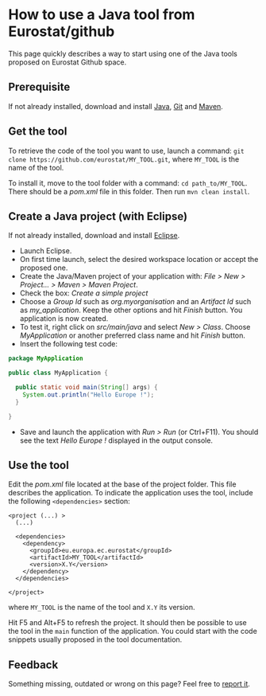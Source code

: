 # How to use a Java tool from Eurostat/github

This page quickly describes a way to start using one of the Java tools proposed on Eurostat Github space.

## Prerequisite

If not already installed, download and install [Java](https://www.java.com/en/download/), [Git](https://git-scm.com/) and [Maven](https://maven.apache.org/).

## Get the tool

To retrieve the code of the tool you want to use, launch a command: `git clone https://github.com/eurostat/MY_TOOL.git`, where `MY_TOOL` is the name of the tool.

To install it, move to the tool folder with a command: `cd path_to/MY_TOOL`. There should be a *pom.xml* file in this folder. Then run `mvn clean install`.

## Create a Java project (with Eclipse)

If not already installed, download and install [Eclipse](https://www.eclipse.org/).

- Launch Eclipse.
- On first time launch, select the desired workspace location or accept the proposed one.
- Create the Java/Maven project of your application with: *File > New > Project... > Maven > Maven Project*.
- Check the box: *Create a simple project*
- Choose a *Group Id* such as *org.myorganisation* and an *Artifact Id* such as *my_application*. Keep the other options and hit *Finish* button. You application is now created.
- To test it, right click on *src/main/java* and select *New > Class*. Choose *MyApplication* or another preferred class name and hit *Finish* button.
- Insert the following test code:

```java
package MyApplication

public class MyApplication {

  public static void main(String[] args) {
    System.out.println("Hello Europe !");
  }

}
```

- Save and launch the application with *Run > Run* (or Ctrl+F11). You should see the text *Hello Europe !* displayed in the output console.

## Use the tool

Edit the *pom.xml* file located at the base of the project folder. This file describes the application. To indicate the application uses the tool, include the following `<dependencies>` section:

```
<project (...) >
  (...)

  <dependencies>
    <dependency>
      <groupId>eu.europa.ec.eurostat</groupId>
      <artifactId>MY_TOOL</artifactId>
      <version>X.Y</version>
    </dependency>
  </dependencies>

</project>
```
where `MY_TOOL` is the name of the tool and `X.Y` its version.

Hit F5 and Alt+F5 to refresh the project. It should then be possible to use the tool in the `main` function of the application. You could start with the code snippets usually proposed in the tool documentation.

## Feedback

Something missing, outdated or wrong on this page? Feel free to [report it](https://github.com/eurostat/README/issues/new).
